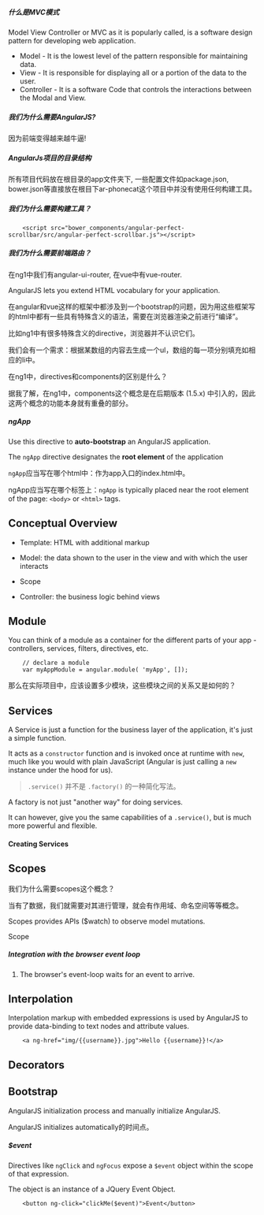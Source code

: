 ##### 什么是MVC模式

Model View Controller or MVC as it is popularly called, is a software design pattern for developing web application.

- Model - It is the lowest level of the pattern responsible for maintaining data.
- View - It is responsible for displaying all or a portion of the data to the user.
- Controller - It is a software Code that controls the interactions between the Modal and View.

##### 我们为什么需要AngularJS?

因为前端变得越来越牛逼!

##### AngularJs项目的目录结构

所有项目代码放在根目录的app文件夹下, 一些配置文件如package.json, bower.json等直接放在根目下ar-phonecat这个项目中并没有使用任何构建工具。

##### 我们为什么需要构建工具？

        <script src="bower_components/angular-perfect-scrollbar/src/angular-perfect-scrollbar.js"></script>

##### 我们为什么需要前端路由？

在ng1中我们有angular-ui-router, 在vue中有vue-router.

AngularJS lets you extend HTML vocabulary for your application.

在angular和vue这样的框架中都涉及到一个bootstrap的问题，因为用这些框架写的html中都有一些具有特殊含义的语法，需要在浏览器渲染之前进行“编译”。

比如ng1中有很多特殊含义的directive，浏览器并不认识它们。

我们会有一个需求：根据某数组的内容去生成一个ul，数组的每一项分别填充如相应的li中。

在ng1中，directives和components的区别是什么？

据我了解，在ng1中，components这个概念是在后期版本 (1.5.x) 中引入的，因此这两个概念的功能本身就有重叠的部分。

##### ngApp

Use this directive to **auto-bootstrap** an AngularJS application.

The `ngApp` directive designates the **root element** of the application 

`ngApp`应当写在哪个html中：作为app入口的index.html中。

ngApp应当写在哪个标签上：`ngApp` is typically placed near the root element of the page: `<body>` or `<html>` tags.

## Conceptual Overview 

- Template: HTML with additional markup

- Model: the data shown to the user in the view and with which the user interacts

- Scope

- Controller: the business logic behind views

## Module

You can think of a module as a container for the different parts of your app - controllers, services, filters, directives, etc.

        // declare a module
        var myAppModule = angular.module( 'myApp', []);
        
那么在实际项目中，应该设置多少模块，这些模块之间的关系又是如何的？

## Services

A Service is just a function for the business layer of the application, it's just a simple function.

It acts as a `constructor` function and is invoked once at runtime with `new`, much like you would with plain JavaScript (Angular is just calling a `new` instance under the hood for us).

>  `.service()` 并不是 `.factory()` 的一种简化写法。

A factory is not just "another way" for doing services.

It can however, give you the same capabilities of a `.service()`, but is much more powerful and flexible.

#### Creating Services

## Scopes

我们为什么需要scopes这个概念？

当有了数据，我们就需要对其进行管理，就会有作用域、命名空间等等概念。

Scopes provides APIs ($watch) to observe model mutations.

Scope

##### Integration with the browser event loop

1. The browser's event-loop waits for an event to arrive.

## Interpolation

Interpolation markup with embedded expressions is used by AngularJS to provide data-binding to text nodes and attribute values.

        <a ng-href="img/{{username}}.jpg">Hello {{username}}!</a>

## Decorators

## Bootstrap

AngularJS initialization process and manually initialize AngularJS.

AngularJS initializes automatically的时间点。

##### $event

Directives like `ngClick` and `ngFocus` expose a `$event` object within the scope of that expression.

The object is an instance of a JQuery Event Object.

        <button ng-click="clickMe($event)">Event</button>